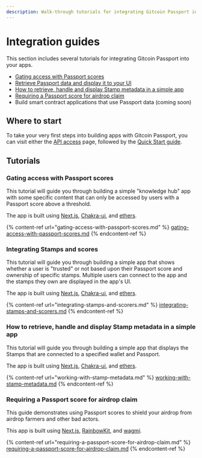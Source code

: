 ```yaml
---
description: Walk-through tutorials for integrating Gitcoin Passport into your apps
---
```


# Integration guides

This section includes several tutorials for integrating Gitcoin Passport into your apps.&#x20;

* [Gating access with Passport scores](gating-access-with-passport-scores.md)
* [Retrieve Passport data and display it to your UI](integrating-stamps-and-scorers.md)
* [How to retrieve, handle and display Stamp metadata in a simple app](working-with-stamp-metadata.md)
* [Requiring a Passport score for airdrop claim](requiring-a-passport-score-for-airdrop-claim.md)
* Build smart contract applications that use Passport data (coming soon)



## Where to start

To take your very first steps into building apps with Gitcoin Passport, you can visit either the [API access](../scorer-api/api-access.md) page, followed by the [Quick Start guide](../quick-start-guide.md).&#x20;



## Tutorials

### Gating access with Passport scores

This tutorial will guide you through building a simple "knowledge hub" app with some specific content that can only be accessed by users with a Passport score above a threshold.&#x20;

The app is built using [Next.js](https://nextjs.org/), [Chakra-ui](https://chakra-ui.com/), and [ethers](https://docs.ethers.org/v5/).

{% content-ref url="gating-access-with-passport-scores.md" %}
[gating-access-with-passport-scores.md](gating-access-with-passport-scores.md)
{% endcontent-ref %}



### Integrating Stamps and scores

This tutorial will guide you through building a simple app that shows whether a user is "trusted" or not based upon their Passport score and ownership of specific stamps. Multiple users can connect to the app and the stamps they own are displayed in the app's UI.&#x20;

The app is built using [Next.js](https://nextjs.org/), [Chakra-ui](https://chakra-ui.com/), and [ethers](https://docs.ethers.org/v5/).

{% content-ref url="integrating-stamps-and-scorers.md" %}
[integrating-stamps-and-scorers.md](integrating-stamps-and-scorers.md)
{% endcontent-ref %}



### How to retrieve, handle and display Stamp metadata in a simple app

This tutorial will guide you through building a simple app that displays the Stamps that are connected to a specified wallet and Passport.&#x20;

The app is built using [Next.js](https://nextjs.org/), [Chakra-ui](https://chakra-ui.com/), and [ethers](https://docs.ethers.org/v5/).

{% content-ref url="working-with-stamp-metadata.md" %}
[working-with-stamp-metadata.md](working-with-stamp-metadata.md)
{% endcontent-ref %}



### Requiring a Passport score for airdrop claim

This guide demonstrates using Passport scores to shield your airdrop from airdrop farmers and other bad actors.&#x20;

This app is built using [Next.js](https://nextjs.org/), [RainbowKit](https://www.rainbowkit.com/docs/installation), and [wagmi](https://wagmi.sh/).

{% content-ref url="requiring-a-passport-score-for-airdrop-claim.md" %}
[requiring-a-passport-score-for-airdrop-claim.md](requiring-a-passport-score-for-airdrop-claim.md)
{% endcontent-ref %}

